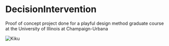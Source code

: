 # DecisionIntervention
Proof of concept project done for a playful design method graduate course at the University of Illinois at Champaign-Urbana

![Kiku](MyRepoFiles/gameWalkthrough.gif)

